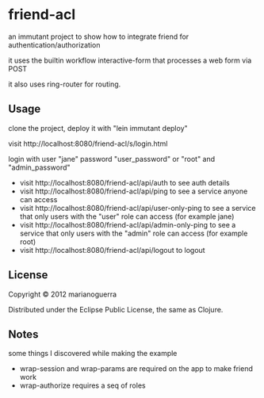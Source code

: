 # friend-acl

an immutant project to show how to integrate friend for authentication/authorization

it uses the builtin workflow interactive-form that processes a web form via POST

it also uses ring-router for routing.

## Usage

clone the project, deploy it with "lein immutant deploy"

visit http://localhost:8080/friend-acl/s/login.html

login with user "jane" password "user\_password" or "root" and "admin\_password"

* visit http://localhost:8080/friend-acl/api/auth to see auth details
* visit http://localhost:8080/friend-acl/api/ping to see a service anyone can access
* visit http://localhost:8080/friend-acl/api/user-only-ping to see a service that only users with the "user" role can access (for example jane)
* visit http://localhost:8080/friend-acl/api/admin-only-ping to see a service that only users with the "admin" role can access (for example root)
* visit http://localhost:8080/friend-acl/api/logout to logout

## License

Copyright © 2012 marianoguerra

Distributed under the Eclipse Public License, the same as Clojure.

## Notes

some things I discovered while making the example

* wrap-session and wrap-params are required on the app to make friend work
* wrap-authorize requires a seq of roles
